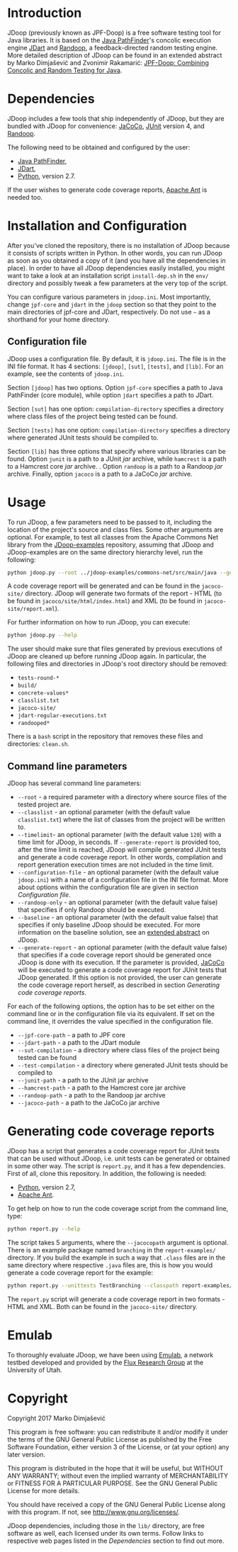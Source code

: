 # Introduction

JDoop (previously known as JPF-Doop) is a free software testing tool
for Java libraries. It is based on the [Java PathFinder][8]'s concolic
execution engine [JDart][0] and [Randoop][1], a feedback-directed
random testing engine. More detailed description of JDoop can be found
in an extended abstract by Marko Dimjašević and Zvonimir Rakamarić:
[JPF-Doop: Combining Concolic and Random Testing for Java][5].

# Dependencies

JDoop includes a few tools that ship independently of JDoop, but they
are bundled with JDoop for convenience: [JaCoCo][6], [JUnit][7]
version 4, and [Randoop][1].

The following need to be obtained and configured by the user:

* [Java PathFinder][8],
* [JDart][0],
* [Python][3], version 2.7.

If the user wishes to generate code coverage reports, [Apache Ant][4]
is needed too.

# Installation and Configuration

After you've cloned the repository, there is no installation of JDoop
because it consists of scripts written in Python. In other words, you
can run JDoop as soon as you obtained a copy of it (and you have all
the dependencies in place). In order to have all JDoop dependencies
easily installed, you might want to take a look at an installation
script `install-dep.sh` in the `env/` directory and possibly tweak a
few parameters at the very top of the script.

You can configure various parameters in `jdoop.ini`. Most importantly,
change `jpf-core` and `jdart` in the `jdoop` section so that they
point to the main directories of jpf-core and JDart, respectively. Do
not use `~` as a shorthand for your home directory.

## Configuration file

JDoop uses a configuration file. By default, it is `jdoop.ini`. The
file is in the INI file format. It has 4 sections: `[jdoop]`, `[sut]`,
`[tests]`, and `[lib]`. For an example, see the contents of
`jdoop.ini`.

Section `[jdoop]` has two options. Option `jpf-core` specifies a path
to Java PathFinder (core module), while option `jdart` specifies a
path to JDart.

Section `[sut]` has one option: `compilation-directory` specifies a
directory where class files of the project being tested can be found.

Section `[tests]` has one option: `compilation-directory` specifies a
directory where generated JUnit tests should be compiled to.

Section `[lib]` has three options that specify where various libraries
can be found. Option `junit` is a path to a JUnit *jar* archive, while
`hamcrest` is a path to a Hamcrest core *jar* archive. . Option
`randoop` is a path to a Randoop *jar* archive. Finally, option
`jacoco` is a path to a JaCoCo *jar* archive.


# Usage

To run JDoop, a few parameters need to be passed to it, including the
location of the project's source and class files. Some other arguments
are optional. For example, to test all classes from the Apache Commons
Net library from the [JDoop-examples][2] repository, assuming that
JDoop and JDoop-examples are on the same directory hierarchy level,
run the following:

```bash
python jdoop.py --root ../jdoop-examples/commons-net/src/main/java --generate-report
```

A code coverage report will be generated and can be found in the
`jacoco-site/` directory. JDoop will generate two formats of the
report - HTML (to be found in `jacoco/site/html/index.html`) and XML
(to be found in `jacoco-site/report.xml`).

For further information on how to run JDoop, you can execute:

```bash
python jdoop.py --help
```

The user should make sure that files generated by previous executions
of JDoop are cleaned up before running JDoop again. In
particular, the following files and directories in JDoop's root
directory should be removed:

* `tests-round-*`
* `build/`
* `concrete-values*`
* `classlist.txt`
* `jacoco-site/`
* `jdart-regular-executions.txt`
* `randooped*`

There is a `bash` script in the repository that removes these files
and directories: `clean.sh`.


## Command line parameters

JDoop has several command line parameters:

* `--root` - a required parameter with a directory where source files
  of the tested project are.
* `--classlist` - an optional parameter (with the default value
  `classlist.txt`) where the list of classes from the project will be
  written to.
* `--timelimit`- an optional parameter (with the default value `120`)
  with a time limit for JDoop, in seconds. If `--generate-report`
  is provided too, after the time limit is reached, JDoop will
  compile generated JUnit tests and generate a code coverage
  report. In other words, compilation and report generation execution
  times are not included in the time limit.
* `--configuration-file` - an optional parameter (with the default
  value `jdoop.ini`) with a name of a configuration file in the INI
  file format. More about options within the configuration file are
  given in section *Configuration file*.
* `--randoop-only` - an optional parameter (with the default value
  false) that specifies if only Randoop should be executed.
* `--baseline` - an optional parameter (with the default value false)
  that specifies if only baseline JDoop should be executed. For
  more information on the baseline solution, see an
  [extended abstract][5] on JDoop.
* `--generate-report` - an optional parameter (with the default value
  false) that specifies if a code coverage report should be generated
  once JDoop is done with its execution. If the parameter is
  provided, [JaCoCo][6] will be executed to generate a code coverage
  report for JUnit tests that JDoop generated. If this option is
  not provided, the user can generate the code coverage report
  herself, as described in section *Generating code coverage reports*.

For each of the following options, the option has to be set either on
the command line or in the configuration file via its equivalent. If
set on the command line, it overrides the value specified in the
configuration file.

* `--jpf-core-path` - a path to JPF core
* `--jdart-path` - a path to the JDart module
* `--sut-compilation` - a directory where class files of the project
  being tested can be found
* `--test-compilation` - a directory where generated JUnit tests
  should be compiled to
* `--junit-path` - a path to the JUnit jar archive
* `--hamcrest-path` - a path to the Hamcrest core jar archive
* `--randoop-path` - a path to the Randoop jar archive
* `--jacoco-path` - a path to the JaCoCo jar archive

# Generating code coverage reports

JDoop has a script that generates a code coverage report for JUnit
tests that can be used without JDoop, i.e. unit tests can be
generated or obtained in some other way. The script is `report.py`,
and it has a few dependencies. First of all, clone this repository. In
addition, the following is needed:

- [Python][3], version 2.7,
- [Apache Ant][4].

To get help on how to run the code coverage script from the command
line, type:

```bash
python report.py --help
```

The script takes 5 arguments, where the `--jacocopath` argument is
optional. There is an example package named `branching` in the
`report-examples/` directory. If you build the example in such a way
that `.class` files are in the same directory where respective `.java`
files are, this is how you would generate a code coverage report for
the example:

```bash
python report.py --unittests TestBranching --classpath report-examples/:report-examples/branching/tests/ --sourcepath report-examples/ --buildpath report-examples/
```

The `report.py` script will generate a code coverage report in two
formats - HTML and XML. Both can be found in the `jacoco-site/`
directory.

# Emulab

To thoroughly evaluate JDoop, we have been using [Emulab][9], a
network testbed developed and provided by the
[Flux Research Group][10] at the University of Utah.


# Copyright
Copyright 2017 Marko Dimjašević

This program is free software: you can redistribute it and/or modify
it under the terms of the GNU General Public License as published by
the Free Software Foundation, either version 3 of the License, or
(at your option) any later version.

This program is distributed in the hope that it will be useful,
but WITHOUT ANY WARRANTY; without even the implied warranty of
MERCHANTABILITY or FITNESS FOR A PARTICULAR PURPOSE.  See the
GNU General Public License for more details.

You should have received a copy of the GNU General Public License
along with this program.  If not, see <http://www.gnu.org/licenses/>.

JDoop dependencies, including those in the `lib/` directory, are free
software as well, each licensed under its own terms. Follow links to
respective web pages listed in the *Dependencies* section to find out
more.


[0]: https://github.com/psycopaths/jdart
[1]: https://mernst.github.io/randoop/
[2]: https://github.com/psycopaths/jdoop-examples
[3]: http://python.org
[4]: https://ant.apache.org/
[5]: http://dimjasevic.net/marko/wp-content/uploads/2013/10/jpf-workshop-2013.pdf
[6]: http://www.eclemma.org/jacoco/
[7]: http://junit.org/
[8]: http://babelfish.arc.nasa.gov/trac/jpf/wiki
[9]: http://www.emulab.net/
[10]: http://www.flux.utah.edu/

